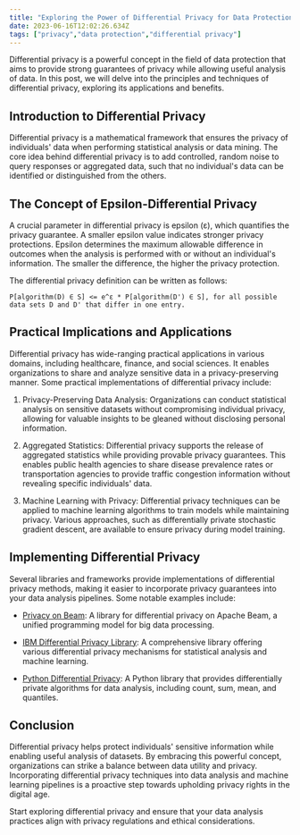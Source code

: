 ```yaml
---
title: "Exploring the Power of Differential Privacy for Data Protection"
date: 2023-06-16T12:02:26.634Z
tags: ["privacy","data protection","differential privacy"]
---
```




Differential privacy is a powerful concept in the field of data protection that aims to provide strong guarantees of privacy while allowing useful analysis of data. In this post, we will delve into the principles and techniques of differential privacy, exploring its applications and benefits.

## Introduction to Differential Privacy

Differential privacy is a mathematical framework that ensures the privacy of individuals' data when performing statistical analysis or data mining. The core idea behind differential privacy is to add controlled, random noise to query responses or aggregated data, such that no individual's data can be identified or distinguished from the others.

## The Concept of Epsilon-Differential Privacy

A crucial parameter in differential privacy is epsilon (ε), which quantifies the privacy guarantee. A smaller epsilon value indicates stronger privacy protections. Epsilon determines the maximum allowable difference in outcomes when the analysis is performed with or without an individual's information. The smaller the difference, the higher the privacy protection.

The differential privacy definition can be written as follows:

```
P[algorithm(D) ∈ S] <= e^ε * P[algorithm(D') ∈ S], for all possible data sets D and D' that differ in one entry.
```

## Practical Implications and Applications

Differential privacy has wide-ranging practical applications in various domains, including healthcare, finance, and social sciences. It enables organizations to share and analyze sensitive data in a privacy-preserving manner. Some practical implementations of differential privacy include:

1. Privacy-Preserving Data Analysis: Organizations can conduct statistical analysis on sensitive datasets without compromising individual privacy, allowing for valuable insights to be gleaned without disclosing personal information.

2. Aggregated Statistics: Differential privacy supports the release of aggregated statistics while providing provable privacy guarantees. This enables public health agencies to share disease prevalence rates or transportation agencies to provide traffic congestion information without revealing specific individuals' data.

3. Machine Learning with Privacy: Differential privacy techniques can be applied to machine learning algorithms to train models while maintaining privacy. Various approaches, such as differentially private stochastic gradient descent, are available to ensure privacy during model training.

## Implementing Differential Privacy

Several libraries and frameworks provide implementations of differential privacy methods, making it easier to incorporate privacy guarantees into your data analysis pipelines. Some notable examples include:

- [Privacy on Beam](https://github.com/google/differential-privacy/tree/main/privacy-on-beam): A library for differential privacy on Apache Beam, a unified programming model for big data processing.

- [IBM Differential Privacy Library](https://github.com/IBM/differential-privacy-library): A comprehensive library offering various differential privacy mechanisms for statistical analysis and machine learning.

- [Python Differential Privacy](https://github.com/IBM/differential-privacy-library): A Python library that provides differentially private algorithms for data analysis, including count, sum, mean, and quantiles.

## Conclusion

Differential privacy helps protect individuals' sensitive information while enabling useful analysis of datasets. By embracing this powerful concept, organizations can strike a balance between data utility and privacy. Incorporating differential privacy techniques into data analysis and machine learning pipelines is a proactive step towards upholding privacy rights in the digital age.

Start exploring differential privacy and ensure that your data analysis practices align with privacy regulations and ethical considerations.